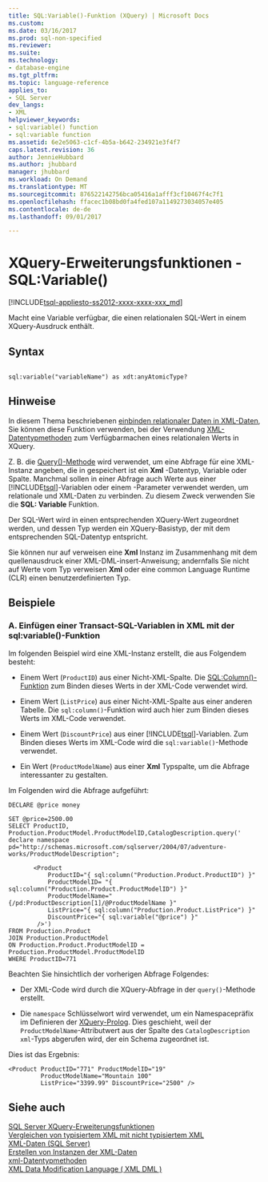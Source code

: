 ```yaml
---
title: SQL:Variable()-Funktion (XQuery) | Microsoft Docs
ms.custom: 
ms.date: 03/16/2017
ms.prod: sql-non-specified
ms.reviewer: 
ms.suite: 
ms.technology:
- database-engine
ms.tgt_pltfrm: 
ms.topic: language-reference
applies_to:
- SQL Server
dev_langs:
- XML
helpviewer_keywords:
- sql:variable() function
- sql:variable function
ms.assetid: 6e2e5063-c1cf-4b5a-b642-234921e3f4f7
caps.latest.revision: 36
author: JennieHubbard
ms.author: jhubbard
manager: jhubbard
ms.workload: On Demand
ms.translationtype: MT
ms.sourcegitcommit: 876522142756bca05416a1afff3cf10467f4c7f1
ms.openlocfilehash: ffacec1b08bd0fa4fed107a1149273034057e405
ms.contentlocale: de-de
ms.lasthandoff: 09/01/2017

---
```

# <a name="xquery-extension-functions---sqlvariable"></a>XQuery-Erweiterungsfunktionen - SQL:Variable()
[!INCLUDE[tsql-appliesto-ss2012-xxxx-xxxx-xxx_md](../includes/tsql-appliesto-ss2012-xxxx-xxxx-xxx-md.md)]

  Macht eine Variable verfügbar, die einen relationalen SQL-Wert in einem XQuery-Ausdruck enthält.  
  
## <a name="syntax"></a>Syntax  
  
```  
  
sql:variable("variableName") as xdt:anyAtomicType?  
```  
  
## <a name="remarks"></a>Hinweise  
 In diesem Thema beschriebenen [einbinden relationaler Daten in XML-Daten](../t-sql/xml/binding-relational-data-inside-xml-data.md), Sie können diese Funktion verwenden, bei der Verwendung [XML-Datentypmethoden](../t-sql/xml/xml-data-type-methods.md) zum Verfügbarmachen eines relationalen Werts in XQuery.  
  
 Z. B. die [Query()-Methode](../t-sql/xml/query-method-xml-data-type.md) wird verwendet, um eine Abfrage für eine XML-Instanz angeben, die in gespeichert ist ein **Xml** -Datentyp, Variable oder Spalte. Manchmal sollen in einer Abfrage auch Werte aus einer [!INCLUDE[tsql](../includes/tsql-md.md)]-Variablen oder einem -Parameter verwendet werden, um relationale und XML-Daten zu verbinden. Zu diesem Zweck verwenden Sie die **SQL: Variable** Funktion.  
  
 Der SQL-Wert wird in einen entsprechenden XQuery-Wert zugeordnet werden, und dessen Typ werden ein XQuery-Basistyp, der mit dem entsprechenden SQL-Datentyp entspricht.  
  
 Sie können nur auf verweisen eine **Xml** Instanz im Zusammenhang mit dem quellenausdruck einer XML-DML-insert-Anweisung; andernfalls Sie nicht auf Werte vom Typ verweisen **Xml** oder eine common Language Runtime (CLR) einen benutzerdefinierten Typ.  
  
## <a name="examples"></a>Beispiele  
  
### <a name="a-using-the-sqlvariable-function-to-bring-a-transact-sql-variable-value-into-xml"></a>A. Einfügen einer Transact-SQL-Variablen in XML mit der sql:variable()-Funktion  
 Im folgenden Beispiel wird eine XML-Instanz erstellt, die aus Folgendem besteht:  
  
-   Einem Wert (`ProductID`) aus einer Nicht-XML-Spalte. Die [SQL:Column()-Funktion](../xquery/xquery-extension-functions-sql-column.md) zum Binden dieses Werts in der XML-Code verwendet wird.  
  
-   Einem Wert (`ListPrice`) aus einer Nicht-XML-Spalte aus einer anderen Tabelle. Die `sql:column()`-Funktion wird auch hier zum Binden dieses Werts im XML-Code verwendet.  
  
-   Einem Wert (`DiscountPrice`) aus einer [!INCLUDE[tsql](../includes/tsql-md.md)]-Variablen. Zum Binden dieses Werts im XML-Code wird die `sql:variable()`-Methode verwendet.  
  
-   Ein Wert (`ProductModelName`) aus einer **Xml** Typspalte, um die Abfrage interessanter zu gestalten.  
  
 Im Folgenden wird die Abfrage aufgeführt:  
  
```  
DECLARE @price money  
  
SET @price=2500.00  
SELECT ProductID, Production.ProductModel.ProductModelID,CatalogDescription.query('  
declare namespace pd="http://schemas.microsoft.com/sqlserver/2004/07/adventure-works/ProductModelDescription";  
  
       <Product   
           ProductID="{ sql:column("Production.Product.ProductID") }"  
           ProductModelID= "{ sql:column("Production.Product.ProductModelID") }"  
           ProductModelName="{/pd:ProductDescription[1]/@ProductModelName }"  
           ListPrice="{ sql:column("Production.Product.ListPrice") }"  
           DiscountPrice="{ sql:variable("@price") }"  
        />')   
FROM Production.Product   
JOIN Production.ProductModel  
ON Production.Product.ProductModelID = Production.ProductModel.ProductModelID  
WHERE ProductID=771  
```  
  
 Beachten Sie hinsichtlich der vorherigen Abfrage Folgendes:  
  
-   Der XML-Code wird durch die XQuery-Abfrage in der `query()`-Methode erstellt.  
  
-   Die `namespace` Schlüsselwort wird verwendet, um ein Namespacepräfix im Definieren der [XQuery-Prolog](../xquery/modules-and-prologs-xquery-prolog.md). Dies geschieht, weil der `ProductModelName`-Attributwert aus der Spalte des `CatalogDescription xml`-Typs abgerufen wird, der ein Schema zugeordnet ist.  
  
 Dies ist das Ergebnis:  
  
```  
<Product ProductID="771" ProductModelID="19"   
         ProductModelName="Mountain 100"   
         ListPrice="3399.99" DiscountPrice="2500" />  
```  
  
## <a name="see-also"></a>Siehe auch  
 [SQL Server XQuery-Erweiterungsfunktionen](http://msdn.microsoft.com/library/4bc5d499-5fec-4c3f-b11e-5ab5ef9d8f97)   
 [Vergleichen von typisiertem XML mit nicht typisiertem XML](../relational-databases/xml/compare-typed-xml-to-untyped-xml.md)   
 [XML-Daten &#40;SQL Server&#41;](../relational-databases/xml/xml-data-sql-server.md)   
 [Erstellen von Instanzen der XML-Daten](../relational-databases/xml/create-instances-of-xml-data.md)   
 [xml-Datentypmethoden](../t-sql/xml/xml-data-type-methods.md)   
 [XML Data Modification Language &#40; XML DML &#41;](../t-sql/xml/xml-data-modification-language-xml-dml.md)  
  
  

